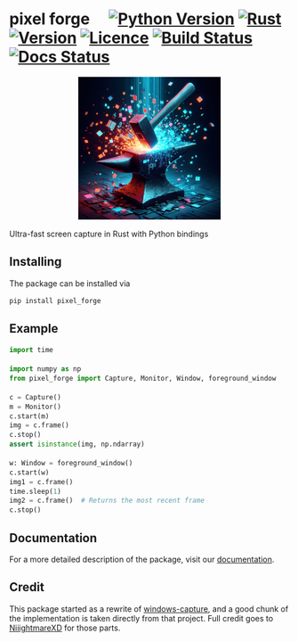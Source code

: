 # pixel forge&emsp; [![Python Version]][Python Version URL] [![Rust]][Rust URL] [![Version]][Version URL] [![Licence]][License URL] [![Build Status]][Build Status URL] [![Docs Status]][Docs URL]


[Licence]: https://img.shields.io/badge/license-MIT-blue
[License URL]: https://github.com/amacati/pixel_forge/blob/master/LICENSE

[Build Status]: https://img.shields.io/github/actions/workflow/status/amacati/pixel_forge/CI.yml
[Build Status URL]: https://github.com/amacati/pixel_forge

[Version]: https://img.shields.io/pypi/v/pixel-forge
[Version URL]: https://pypi.org/project/pixel-forge/

[Python Version]: https://img.shields.io/pypi/pyversions/pixel-forge?logo=python
[Python Version URL]: https://www.python.org

[Rust]: https://img.shields.io/badge/Rust-x?logo=rust&color=CE412B
[Rust URL]: https://www.rust-lang.org/

[Docs Status]: https://readthedocs.org/projects/pixel-forge/badge/?version=latest
[Docs URL]: https://pixel-forge.readthedocs.io/en/latest

<p align="center">
  <img width="256" height="256" src="https://raw.githubusercontent.com/amacati/pixel_forge/master/docs/img/pixel_forge_banner.png">
</p>

Ultra-fast screen capture in Rust with Python bindings

## Installing

The package can be installed via

```bash
pip install pixel_forge
```

## Example

```python
import time

import numpy as np
from pixel_forge import Capture, Monitor, Window, foreground_window

c = Capture()
m = Monitor()
c.start(m)
img = c.frame()
c.stop()
assert isinstance(img, np.ndarray)

w: Window = foreground_window()
c.start(w)
img1 = c.frame()
time.sleep(1)
img2 = c.frame()  # Returns the most recent frame
c.stop()
```

## Documentation
For a more detailed description of the package, visit our [documentation][Docs URL].

## Credit
This package started as a rewrite of [windows-capture](https://github.com/NiiightmareXD/windows-capture), and a good chunk of the implementation is taken directly from that project. Full credit goes to [NiiightmareXD](https://github.com/NiiightmareXD) for those parts.